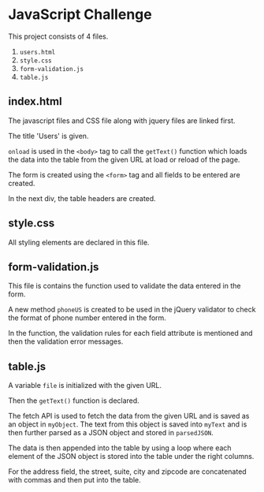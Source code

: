 # JavaScript Challenge

This project consists of 4 files. 

1. `users.html`
2. `style.css`
3. `form-validation.js`
4. `table.js`

## index.html

The javascript files and CSS file along with jquery files are linked first.

The title 'Users' is given.

`onload` is used in the `<body>` tag to call the `getText()` function which loads the data into the table from the given URL at load or reload of the page.

The form is created using the `<form>` tag and all fields to be entered are created.

In the next div, the table headers are created.

## style.css

All styling elements are declared in this file.

## form-validation.js

This file is contains the function used to validate the data entered in the form.

A new method `phoneUS` is created to be used in the jQuery validator to check the format of phone number entered in the form. 

In the function, the validation rules for each field attribute is mentioned and then the validation error messages.

## table.js

A variable `file` is initialized with the given URL. 

Then the `getText()` function is declared.

The fetch API is used to fetch the data from the given URL and is saved as an object in `myObject`. The text from this object is saved into `myText` and is then further parsed as a JSON object and stored in `parsedJSON`.

The data is then appended into the table by using a loop where each element of the JSON object is stored into the table under the right columns.

For the address field, the street, suite, city and zipcode are concatenated with commas and then put into the table.
